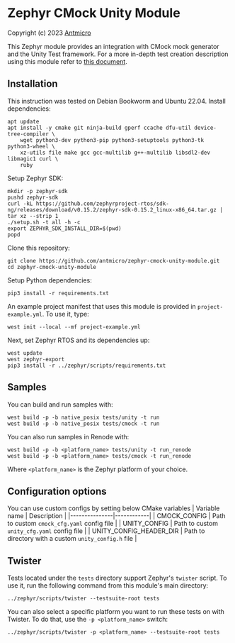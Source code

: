 # Zephyr CMock Unity Module

Copyright (c) 2023 [Antmicro](https://www.antmicro.com)

This Zephyr module provides an integration with CMock mock generator and the
Unity Test framework. For a more in-depth test creation description using this
module refer to [this document](CREATING_TESTS.md).

## Installation

This instruction was tested on Debian Bookworm and Ubuntu 22.04. Install
dependencies:

<!-- name="install-dependencies" -->
```
apt update
apt install -y cmake git ninja-build gperf ccache dfu-util device-tree-compiler \
	wget python3-dev python3-pip python3-setuptools python3-tk python3-wheel \
	xz-utils file make gcc gcc-multilib g++-multilib libsdl2-dev libmagic1 curl \
	ruby
```

Setup Zephyr SDK:

<!-- name="zephyr-sdk-setup" -->
```
mkdir -p zephyr-sdk
pushd zephyr-sdk
curl -kL https://github.com/zephyrproject-rtos/sdk-ng/releases/download/v0.15.2/zephyr-sdk-0.15.2_linux-x86_64.tar.gz | tar xz --strip 1
./setup.sh -t all -h -c
export ZEPHYR_SDK_INSTALL_DIR=$(pwd)
popd
```

Clone this repository:
```
git clone https://github.com/antmicro/zephyr-cmock-unity-module.git
cd zephyr-cmock-unity-module
```

Setup Python dependencies:

<!-- name="python-requirements" -->
```
pip3 install -r requirements.txt
```

An example project manifest that uses this module is provided in
`project-example.yml`. To use it, type:

<!-- name="west-init" -->
```
west init --local --mf project-example.yml
```

Next, set Zephyr RTOS and its dependencies up:

<!-- name="west-update" -->
```
west update
west zephyr-export
pip3 install -r ../zephyr/scripts/requirements.txt
```

## Samples

You can build and run samples with:

<!-- name="west-build" -->
```
west build -p -b native_posix tests/unity -t run
west build -p -b native_posix tests/cmock -t run
```

You can also run samples in Renode with:
```
west build -p -b <platform_name> tests/unity -t run_renode
west build -p -b <platform_name> tests/cmock -t run_renode
```
Where `<platform_name>` is the Zephyr platform of your choice.

## Configuration options

You can use custom configs by setting below CMake variables
| Variable name | Description |
|---------------|------------|
| CMOCK_CONFIG | Path to custom `cmock_cfg.yaml` config file |
| UNITY_CONFIG | Path to custom `unity_cfg.yaml` config file |
| UNITY_CONFIG_HEADER_DIR | Path to directory with a custom `unity_config.h` file |

## Twister

Tests located under the `tests` directory support Zephyr's `twister` script. To
use it, run the following command from this module's main directory:
```
../zephyr/scripts/twister --testsuite-root tests
```

You can also select a specific platform you want to run these tests on with
Twister. To do that, use the `-p <platform_name>` switch:
```
../zephyr/scripts/twister -p <platform_name> --testsuite-root tests
```
